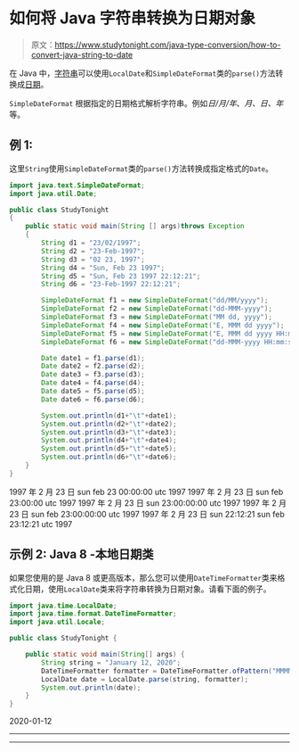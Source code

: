 # 如何将 Java 字符串转换为日期对象

> 原文：<https://www.studytonight.com/java-type-conversion/how-to-convert-java-string-to-date>

在 Java 中，[字符串](https://www.studytonight.com/java/string-handling-in-java.php)可以使用`LocalDate`和`SimpleDateFormat`类的`parse()`方法转换成[日期](https://www.studytonight.com/java-8/java-8-date-and-time-api)。

`SimpleDateFormat` 根据指定的日期格式解析字符串。例如*日/月/年*、*月、日、年*等。

## 例 1:

这里`String`使用`SimpleDateFormat`类的`parse()`方法转换成指定格式的`Date`。

```java
import java.text.SimpleDateFormat;  
import java.util.Date;  

public class StudyTonight
{    
	public static void main(String [] args)throws Exception
	{  
		String d1 = "23/02/1997"; 
		String d2 = "23-Feb-1997";  
		String d3 = "02 23, 1997";  
		String d4 = "Sun, Feb 23 1997";  
		String d5 = "Sun, Feb 23 1997 22:12:21";  
		String d6 = "23-Feb-1997 22:12:21";

		SimpleDateFormat f1 = new SimpleDateFormat("dd/MM/yyyy");  
		SimpleDateFormat f2 = new SimpleDateFormat("dd-MMM-yyyy");  
		SimpleDateFormat f3 = new SimpleDateFormat("MM dd, yyyy");  
		SimpleDateFormat f4 = new SimpleDateFormat("E, MMM dd yyyy");  
		SimpleDateFormat f5 = new SimpleDateFormat("E, MMM dd yyyy HH:mm:ss");  
		SimpleDateFormat f6 = new SimpleDateFormat("dd-MMM-yyyy HH:mm:ss");  

		Date date1 = f1.parse(d1);  
		Date date2 = f2.parse(d2);  
		Date date3 = f3.parse(d3);  
		Date date4 = f4.parse(d4);  
		Date date5 = f5.parse(d5);  
		Date date6 = f6.parse(d6); 

		System.out.println(d1+"\t"+date1);  
		System.out.println(d2+"\t"+date2);  
		System.out.println(d3+"\t"+date3);  
		System.out.println(d4+"\t"+date4);  
		System.out.println(d5+"\t"+date5);  
		System.out.println(d6+"\t"+date6); 
	}
}
```

1997 年 2 月 23 日 sun feb 23 00:00:00 utc 1997
1997 年 2 月 23 日 sun feb 23:00:00 utc 1997
1997 年 2 月 23 日 sun 23:00:00:00 utc 1997
1997 年 2 月 23 日 sun feb 23:00:00:00 utc 1997
1997 年 2 月 23 日 sun 22:12:21 sun feb 23:12:21 utc 1997

## 示例 2: Java 8 -本地日期类

如果您使用的是 Java 8 或更高版本，那么您可以使用`DateTimeFormatter`类来格式化日期，使用`LocalDate`类来将字符串转换为日期对象。请看下面的例子。

```java
import java.time.LocalDate;
import java.time.format.DateTimeFormatter;
import java.util.Locale;

public class StudyTonight {

	public static void main(String[] args) {
		String string = "January 12, 2020";
		DateTimeFormatter formatter = DateTimeFormatter.ofPattern("MMMM d, yyyy", Locale.ENGLISH);
		LocalDate date = LocalDate.parse(string, formatter);
		System.out.println(date);
	}
}
```

2020-01-12

* * *

* * *